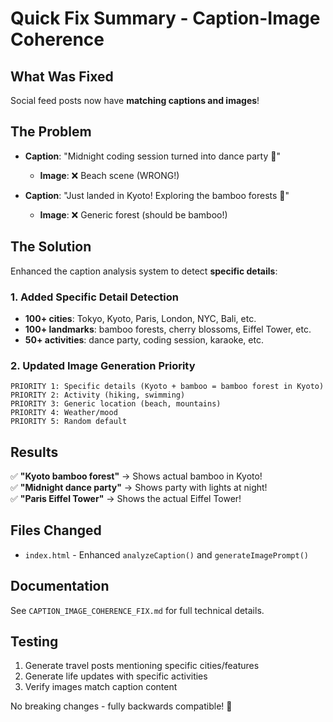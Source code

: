 # Quick Fix Summary - Caption-Image Coherence

## What Was Fixed
Social feed posts now have **matching captions and images**!

## The Problem
- **Caption**: "Midnight coding session turned into dance party 💃"
  - **Image**: ❌ Beach scene (WRONG!)
  
- **Caption**: "Just landed in Kyoto! Exploring the bamboo forests 🎋"
  - **Image**: ❌ Generic forest (should be bamboo!)

## The Solution
Enhanced the caption analysis system to detect **specific details**:

### 1. Added Specific Detail Detection
- **100+ cities**: Tokyo, Kyoto, Paris, London, NYC, Bali, etc.
- **100+ landmarks**: bamboo forests, cherry blossoms, Eiffel Tower, etc.
- **50+ activities**: dance party, coding session, karaoke, etc.

### 2. Updated Image Generation Priority
```
PRIORITY 1: Specific details (Kyoto + bamboo = bamboo forest in Kyoto)
PRIORITY 2: Activity (hiking, swimming)
PRIORITY 3: Generic location (beach, mountains)
PRIORITY 4: Weather/mood
PRIORITY 5: Random default
```

## Results
✅ **"Kyoto bamboo forest"** → Shows actual bamboo in Kyoto!  
✅ **"Midnight dance party"** → Shows party with lights at night!  
✅ **"Paris Eiffel Tower"** → Shows the actual Eiffel Tower!  

## Files Changed
- `index.html` - Enhanced `analyzeCaption()` and `generateImagePrompt()`

## Documentation
See `CAPTION_IMAGE_COHERENCE_FIX.md` for full technical details.

## Testing
1. Generate travel posts mentioning specific cities/features
2. Generate life updates with specific activities
3. Verify images match caption content

No breaking changes - fully backwards compatible! 🎉
